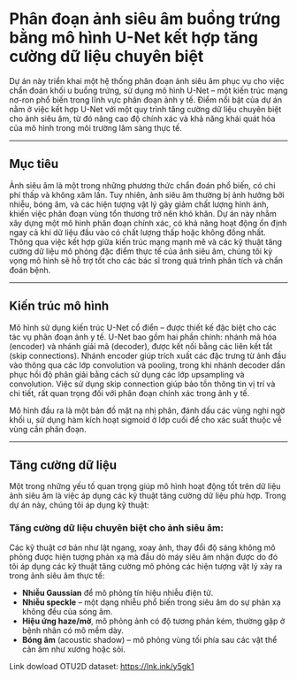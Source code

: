 # Phân đoạn ảnh siêu âm buồng trứng bằng mô hình U-Net kết hợp tăng cường dữ liệu chuyên biệt

Dự án này triển khai một hệ thống phân đoạn ảnh siêu âm phục vụ cho việc chẩn đoán khối u buồng trứng, sử dụng mô hình U-Net – một kiến trúc mạng nơ-ron phổ biến trong lĩnh vực phân đoạn ảnh y tế. Điểm nổi bật của dự án nằm ở việc kết hợp U-Net với một quy trình tăng cường dữ liệu chuyên biệt cho ảnh siêu âm, từ đó nâng cao độ chính xác và khả năng khái quát hóa của mô hình trong môi trường lâm sàng thực tế.

---

## Mục tiêu

Ảnh siêu âm là một trong những phương thức chẩn đoán phổ biến, có chi phí thấp và không xâm lấn. Tuy nhiên, ảnh siêu âm thường bị ảnh hưởng bởi nhiễu, bóng âm, và các hiện tượng vật lý gây giảm chất lượng hình ảnh, khiến việc phân đoạn vùng tổn thương trở nên khó khăn. Dự án này nhằm xây dựng một mô hình phân đoạn chính xác, có khả năng hoạt động ổn định ngay cả khi dữ liệu đầu vào có chất lượng thấp hoặc không đồng nhất. Thông qua việc kết hợp giữa kiến trúc mạng mạnh mẽ và các kỹ thuật tăng cường dữ liệu mô phỏng đặc điểm thực tế của ảnh siêu âm, chúng tôi kỳ vọng mô hình sẽ hỗ trợ tốt cho các bác sĩ trong quá trình phân tích và chẩn đoán bệnh.

---

## Kiến trúc mô hình

Mô hình sử dụng kiến trúc U-Net cổ điển – được thiết kế đặc biệt cho các tác vụ phân đoạn ảnh y tế. U-Net bao gồm hai phần chính: nhánh mã hóa (encoder) và nhánh giải mã (decoder), được kết nối bằng các liên kết tắt (skip connections). Nhánh encoder giúp trích xuất các đặc trưng từ ảnh đầu vào thông qua các lớp convolution và pooling, trong khi nhánh decoder dần phục hồi độ phân giải bằng cách sử dụng các lớp upsampling và convolution. Việc sử dụng skip connection giúp bảo tồn thông tin vị trí và chi tiết, rất quan trọng đối với phân đoạn chính xác trong ảnh y tế.

Mô hình đầu ra là một bản đồ mặt nạ nhị phân, đánh dấu các vùng nghi ngờ khối u, sử dụng hàm kích hoạt sigmoid ở lớp cuối để cho xác suất thuộc về vùng cần phân đoạn.

---

## Tăng cường dữ liệu

Một trong những yếu tố quan trọng giúp mô hình hoạt động tốt trên dữ liệu ảnh siêu âm là việc áp dụng các kỹ thuật tăng cường dữ liệu phù hợp. Trong dự án này, chúng tôi áp dụng kỹ thuật:

### Tăng cường dữ liệu chuyên biệt cho ảnh siêu âm:


Các kỹ thuật cơ bản như lật ngang, xoay ảnh, thay đổi độ sáng không mô phỏng được hiện tượng phản xạ mà đầu dò máy siêu âm nhận được do đó tôi áp dụng các kỹ thuật tăng cường mô phỏng các hiện tượng vật lý xảy ra trong ảnh siêu âm thực tế:
- **Nhiễu Gaussian** để mô phỏng tín hiệu nhiễu điện tử.
- **Nhiễu speckle** – một dạng nhiễu phổ biến trong siêu âm do sự phản xạ không đều của sóng âm.
- **Hiệu ứng haze/mờ**, mô phỏng ảnh có độ tương phản kém, thường gặp ở bệnh nhân có mô mềm dày.
- **Bóng âm** (acoustic shadow) – mô phỏng vùng tối phía sau các vật thể cản âm như xương hoặc sỏi.
  
Link dowload OTU2D dataset: https://lnk.ink/y5gk1


